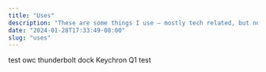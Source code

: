 ```yaml
---
title: "Uses"
description: "These are some things I use – mostly tech related, but not completely. An eternal work in progress."
date: "2024-01-28T17:33:49-08:00"
slug: "uses"
---
```

test
owc thunderbolt dock
Keychron Q1
test
